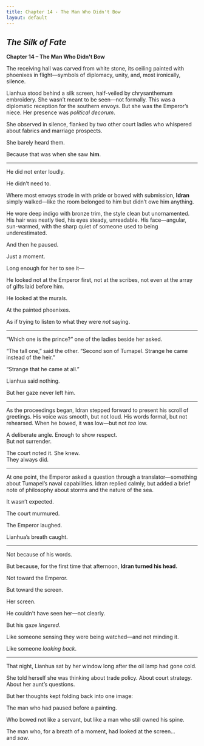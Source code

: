 ```yaml
---
title: Chapter 14 - The Man Who Didn't Bow
layout: default
---
```


## *The Silk of Fate*  
**Chapter 14 – The Man Who Didn't Bow**

The receiving hall was carved from white stone, its ceiling painted with phoenixes in flight—symbols of diplomacy, unity, and, most ironically, silence.

Lianhua stood behind a silk screen, half-veiled by chrysanthemum embroidery. She wasn’t meant to be seen—not formally. This was a diplomatic reception for the southern envoys. But she was the Emperor’s niece. Her presence was *political decorum*.

She observed in silence, flanked by two other court ladies who whispered about fabrics and marriage prospects.

She barely heard them.

Because that was when she saw **him**.

---

He did not enter loudly.

He didn’t need to.

Where most envoys strode in with pride or bowed with submission, **Idran** simply walked—like the room belonged to him but didn’t owe him anything.

He wore deep indigo with bronze trim, the style clean but unornamented. His hair was neatly tied, his eyes steady, unreadable. His face—angular, sun-warmed, with the sharp quiet of someone used to being underestimated.

And then he paused.

Just a moment.

Long enough for her to see it—

He looked not at the Emperor first, not at the scribes, not even at the array of gifts laid before him.

He looked at the murals.

At the painted phoenixes.

As if trying to listen to what they were *not* saying.

---

“Which one is the prince?” one of the ladies beside her asked.

“The tall one,” said the other. “Second son of Tumapel. Strange he came instead of the heir.”

“Strange that he came at all.”

Lianhua said nothing.

But her gaze never left him.

---

As the proceedings began, Idran stepped forward to present his scroll of greetings. His voice was smooth, but not loud. His words formal, but not rehearsed. When he bowed, it was low—but not *too* low.

A deliberate angle. Enough to show respect.  
But not surrender.

The court noted it. She knew.  
They always did.

---

At one point, the Emperor asked a question through a translator—something about Tumapel’s naval capabilities. Idran replied calmly, but added a brief note of philosophy about storms and the nature of the sea.

It wasn’t expected.

The court murmured.

The Emperor laughed.

Lianhua’s breath caught.

---

Not because of his words.

But because, for the first time that afternoon, **Idran turned his head.**

Not toward the Emperor.

But toward the screen.

Her screen.

He couldn't have seen her—not clearly.

But his gaze *lingered*.

Like someone sensing they were being watched—and not minding it.

Like someone *looking back*.

---

That night, Lianhua sat by her window long after the oil lamp had gone cold.

She told herself she was thinking about trade policy. About court strategy. About her aunt’s questions.

But her thoughts kept folding back into one image:

The man who had paused before a painting.

Who bowed not like a servant, but like a man who still owned his spine.

The man who, for a breath of a moment, had looked at the screen…  
and *saw*.
